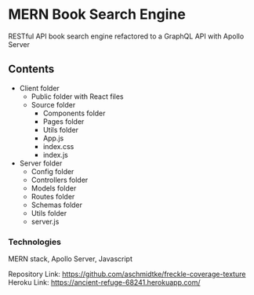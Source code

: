 # MERN Book Search Engine
RESTful API book search engine refactored to a GraphQL API with Apollo Server

## Contents
- Client folder
    - Public folder with React files
    - Source folder
        - Components folder
        - Pages folder
        - Utils folder
        - App.js
        - index.css
        - index.js
- Server folder
    - Config folder
    - Controllers folder
    - Models folder
    - Routes folder
    - Schemas folder
    - Utils folder
    - server.js

### Technologies
MERN stack, Apollo Server, Javascript

Repository Link: https://github.com/aschmidtke/freckle-coverage-texture
Heroku Link: https://ancient-refuge-68241.herokuapp.com/